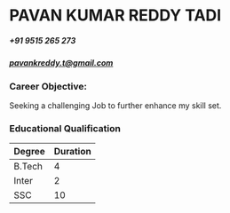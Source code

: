 # PAVAN KUMAR REDDY TADI
##### +91 9515 265 273
##### pavankreddy.t@gmail.com

### Career Objective:
Seeking a challenging Job to further enhance my skill set. 

### Educational Qualification

Degree | Duration
---|---
B.Tech | 4
Inter | 2 
SSC | 10

